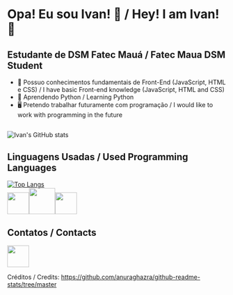 # Opa! Eu sou Ivan! 👋 / Hey! I am Ivan! 👋

## Estudante de DSM Fatec Mauá / Fatec Maua DSM Student

- 🧠 Possuo conhecimentos fundamentais de Front-End (JavaScript, HTML e CSS) / I have basic Front-end knowledge (JavaScript, HTML and CSS)
- 🌱 Aprendendo Python / Learning Python
- 🖥️ Pretendo trabalhar futuramente com programação / I would like to work with programming in the future

##
![Ivan's GitHub stats](https://github-readme-stats.vercel.app/api?username=Iv4n-Jr&show_icons=true&theme=tokyonight) 

## Linguagens Usadas / Used Programming Languages

[![Top Langs](https://github-readme-stats.vercel.app/api/top-langs/?username=Iv4n-Jr&layout=compact)](https://github.com/Iv4n-Jr/github-readme-stats)<br>
<img src="https://cdn.jsdelivr.net/gh/devicons/devicon@latest/icons/html5/html5-original.svg" height="50" width="50" /><img src="https://cdn.jsdelivr.net/gh/devicons/devicon@latest/icons/css3/css3-original-wordmark.svg" height="60" width="60"/><img src="https://cdn.jsdelivr.net/gh/devicons/devicon@latest/icons/javascript/javascript-original.svg" height="50" width="50"/>
<br>


## Contatos / Contacts
<a href="https://www.linkedin.com/in/ivan-junior-53b26833b/?trk=opento_sprofile_topcard" target="_blank"><img src="https://cdn.jsdelivr.net/gh/devicons/devicon@latest/icons/linkedin/linkedin-original.svg" height="50" width="50" target="_blank"/></a>





Créditos / Credits: https://github.com/anuraghazra/github-readme-stats/tree/master
